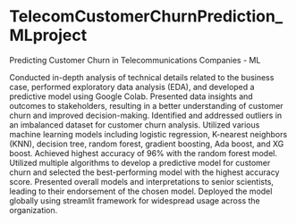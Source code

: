 # TelecomCustomerChurnPrediction_MLproject
Predicting Customer Churn in Telecommunications Companies - ML

Conducted in-depth analysis of technical details related to the business case, performed exploratory data analysis (EDA), and developed a predictive model using Google Colab. Presented data insights and outcomes to stakeholders, resulting in a better understanding of customer churn and improved decision-making.
Identified and addressed outliers in an imbalanced dataset for customer churn analysis. Utilized various machine learning models including logistic regression, K-nearest neighbors (KNN), decision tree, random forest, gradient boosting, Ada boost, and XG boost. Achieved highest accuracy of 96% with the random forest model.
Utilized multiple algorithms to develop a predictive model for customer churn and selected the best-performing model with the highest accuracy score. Presented overall models and interpretations to senior scientists, leading to their endorsement of the chosen model. Deployed the model globally using streamlit framework for widespread usage across the organization.
